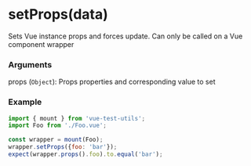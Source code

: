 # setProps(data)

Sets Vue instance props and forces update. Can only be called on a Vue component wrapper

### Arguments

props (`Object`): Props properties and corresponding value to set

### Example

```js
import { mount } from 'vue-test-utils';
import Foo from './Foo.vue';

const wrapper = mount(Foo);
wrapper.setProps({foo: 'bar'});
expect(wrapper.props().foo).to.equal('bar');
```
